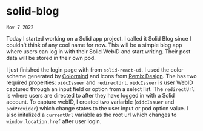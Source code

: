 # solid-blog

`Nov 7 2022`

Today I started working on a Solid app project. I called it Solid Blog since I couldn't think of any cool name for now. This will be a simple blog app where users can log in with their Solid WebID and start writing. Their post data will be stored in their own pod. 

I just finished the login page with <LoginButton /> from `solid-react-ui`. I used the color scheme generated by [Colormind](http://colormind.io/) and icons from [Remix Design](https://github.com/Remix-Design/remixicon#usage). The <LoginButton> has two required properties: `oidcIssuer` and `redirectUrl`. `oidcIssuer` is user WebID captured through an input field or option from a select list. The `redirectUrl` is where users are directed to after they have logged in with a Solid account. To capture webID, I created two variarble (`oidcIssuer` and `podProvider`) which change states to the user input or pod option value. I also initalized a `currentUrl` variable as the root url which changes to `window.location.href` after user login. 
